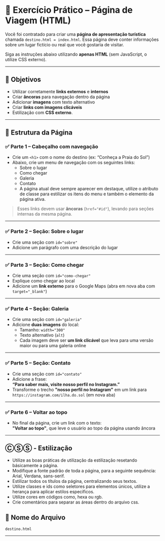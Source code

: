 # 🧠 Exercício Prático – Página de Viagem (HTML)

Você foi contratado para criar uma **página de apresentação turística** chamada `destino.html = index.html`. Essa página deve conter informações sobre um lugar fictício ou real que você gostaria de visitar.

Siga as instruções abaixo utilizando **apenas HTML** (sem JavaScript, o utilize CSS externo).

---
 
## 🎯 Objetivos

- Utilizar corretamente **links externos** e **internos**  
- Criar **âncoras** para navegação dentro da página  
- Adicionar **imagens** com texto alternativo  
- Criar **links com imagens clicáveis**
- Estilização com **CSS externo**.

---

## 📌 Estrutura da Página

### ✅ Parte 1 – Cabeçalho com navegação

- Crie um `<h1>` com o nome do destino (ex: “Conheça a Praia do Sol”)
- Abaixo, crie um menu de navegação com os seguintes links:
  - Sobre o lugar
  - Como chegar
  - Galeria
  - Contato
  - A página atual deve sempre aparecer em destaque, utilize o atributo de classe para estilizar os itens do menu e também o elemento da página ativa.

> Esses links devem usar **âncoras** (`href="#id"`), levando para seções internas da mesma página.

---

### ✅ Parte 2 – Seção: Sobre o lugar

- Crie uma seção com `id="sobre"`  
- Adicione um parágrafo com uma descrição do lugar

---

### ✅ Parte 3 – Seção: Como chegar

- Crie uma seção com `id="como-chegar"`  
- Explique como chegar ao local  
- Adicione um **link externo** para o Google Maps (abra em nova aba com `target="_blank"`)

---

### ✅ Parte 4 – Seção: Galeria

- Crie uma seção com `id="galeria"`  
- Adicione **duas imagens** do local:
  - Tamanho: `width="300"`  
  - Texto alternativo (`alt`)  
  - Cada imagem deve ser **um link clicável** que leva para uma versão maior ou para uma galeria online

---

### ✅ Parte 5 – Seção: Contato

- Crie uma seção com `id="contato"`  
- Adicione a frase:  
  **“Para saber mais, visite nosso perfil no Instagram.”**  
- Transforme o trecho **"nosso perfil no Instagram"** em um link para `https://instagram.com/ilha.do.sol` (em nova aba)

---

### ✅ Parte 6 – Voltar ao topo

- No final da página, crie um link com o texto:  
  **"Voltar ao topo"**, que leve o usuário ao topo da página usando âncora

---

## ⒸⓈⓈ - Estilização

- Utilize as boas práticas de utilização da estilização resetando básicamente a página.
- Modifique a fonte padrão de toda a página, para a seguinte sequência: Arial, Verdana, sans-serif.
- Estilizar todos os títulos da página, centralizando seus textos.
- Utilize classes e ids como seletores para elementos únicos, utilize a herança para aplicar estilos especificos.
- Utilize cores  em códigos como, hexa ou rgb.
- Crie comentários para separar as áreas dentro do arquivo css.


## 💾 Nome do Arquivo

`destino.html`

---